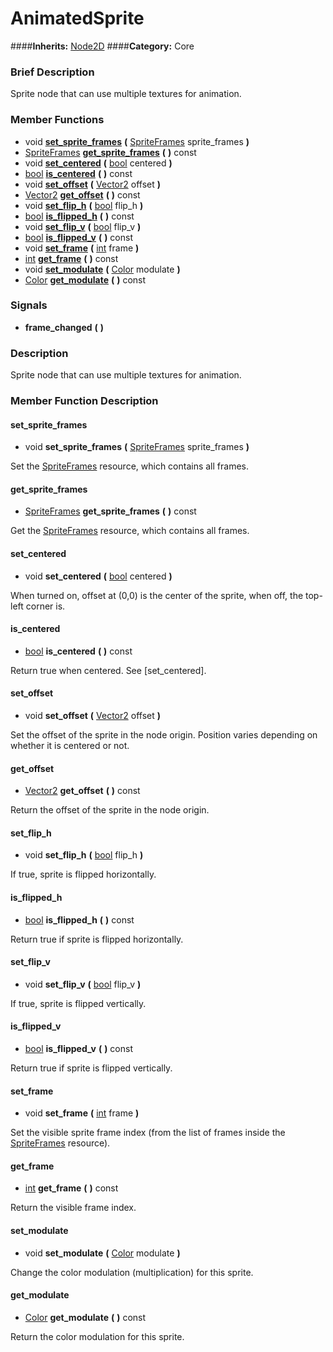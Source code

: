 #  AnimatedSprite  
####**Inherits:** [Node2D](class_node2d)
####**Category:** Core

###  Brief Description  
Sprite node that can use multiple textures for animation.

###  Member Functions 
  * void  **[set&#95;sprite&#95;frames](#set_sprite_frames)**  **(** [SpriteFrames](class_spriteframes) sprite_frames  **)**
  * [SpriteFrames](class_spriteframes)  **[get&#95;sprite&#95;frames](#get_sprite_frames)**  **(** **)** const
  * void  **[set&#95;centered](#set_centered)**  **(** [bool](class_bool) centered  **)**
  * [bool](class_bool)  **[is&#95;centered](#is_centered)**  **(** **)** const
  * void  **[set&#95;offset](#set_offset)**  **(** [Vector2](class_vector2) offset  **)**
  * [Vector2](class_vector2)  **[get&#95;offset](#get_offset)**  **(** **)** const
  * void  **[set&#95;flip&#95;h](#set_flip_h)**  **(** [bool](class_bool) flip_h  **)**
  * [bool](class_bool)  **[is&#95;flipped&#95;h](#is_flipped_h)**  **(** **)** const
  * void  **[set&#95;flip&#95;v](#set_flip_v)**  **(** [bool](class_bool) flip_v  **)**
  * [bool](class_bool)  **[is&#95;flipped&#95;v](#is_flipped_v)**  **(** **)** const
  * void  **[set&#95;frame](#set_frame)**  **(** [int](class_int) frame  **)**
  * [int](class_int)  **[get&#95;frame](#get_frame)**  **(** **)** const
  * void  **[set&#95;modulate](#set_modulate)**  **(** [Color](class_color) modulate  **)**
  * [Color](class_color)  **[get&#95;modulate](#get_modulate)**  **(** **)** const

###  Signals  
  *  **frame&#95;changed**  **(** **)**

###  Description  
Sprite node that can use multiple textures for animation.

###  Member Function Description  

#### <a name="set_sprite_frames">set_sprite_frames</a>
  * void  **set&#95;sprite&#95;frames**  **(** [SpriteFrames](class_spriteframes) sprite_frames  **)**

Set the [SpriteFrames](class_spriteframes) resource, which contains all
			frames.

#### <a name="get_sprite_frames">get_sprite_frames</a>
  * [SpriteFrames](class_spriteframes)  **get&#95;sprite&#95;frames**  **(** **)** const

Get the [SpriteFrames](class_spriteframes) resource, which contains all
			frames.

#### <a name="set_centered">set_centered</a>
  * void  **set&#95;centered**  **(** [bool](class_bool) centered  **)**

When turned on, offset at (0,0) is the center of the
			sprite, when off, the top-left corner is.

#### <a name="is_centered">is_centered</a>
  * [bool](class_bool)  **is&#95;centered**  **(** **)** const

Return true when centered. See [set_centered].

#### <a name="set_offset">set_offset</a>
  * void  **set&#95;offset**  **(** [Vector2](class_vector2) offset  **)**

Set the offset of the sprite in the node origin.
			Position varies depending on whether it is centered
			or not.

#### <a name="get_offset">get_offset</a>
  * [Vector2](class_vector2)  **get&#95;offset**  **(** **)** const

Return the offset of the sprite in the node origin.

#### <a name="set_flip_h">set_flip_h</a>
  * void  **set&#95;flip&#95;h**  **(** [bool](class_bool) flip_h  **)**

If true, sprite is flipped horizontally.

#### <a name="is_flipped_h">is_flipped_h</a>
  * [bool](class_bool)  **is&#95;flipped&#95;h**  **(** **)** const

Return true if sprite is flipped horizontally.

#### <a name="set_flip_v">set_flip_v</a>
  * void  **set&#95;flip&#95;v**  **(** [bool](class_bool) flip_v  **)**

If true, sprite is flipped vertically.

#### <a name="is_flipped_v">is_flipped_v</a>
  * [bool](class_bool)  **is&#95;flipped&#95;v**  **(** **)** const

Return true if sprite is flipped vertically.

#### <a name="set_frame">set_frame</a>
  * void  **set&#95;frame**  **(** [int](class_int) frame  **)**

Set the visible sprite frame index (from the list of
			frames inside the [SpriteFrames](class_spriteframes) resource).

#### <a name="get_frame">get_frame</a>
  * [int](class_int)  **get&#95;frame**  **(** **)** const

Return the visible frame index.

#### <a name="set_modulate">set_modulate</a>
  * void  **set&#95;modulate**  **(** [Color](class_color) modulate  **)**

Change the color modulation (multiplication) for this sprite.

#### <a name="get_modulate">get_modulate</a>
  * [Color](class_color)  **get&#95;modulate**  **(** **)** const

Return the color modulation for this sprite.
